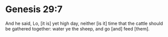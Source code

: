 # Genesis 29:7

And he said, Lo, [it is] yet high day, neither [is it] time that the cattle should be gathered together: water ye the sheep, and go [and] feed [them].
